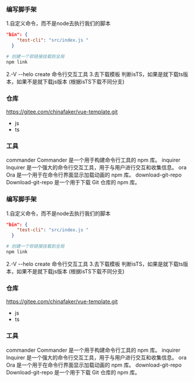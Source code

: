 ### 编写脚手架

1.自定义命令，而不是node去执行我们的脚本
```json
"bin": {
    "test-cli": "src/index.js "
  }
```
```sh
# 创建一个软链接挂载到全局
npm link
```

2.-V --helo create 命令行交互工具
3.去下载模板 判断isTS，如果是就下载ts版本，如果不是就下载js版本 (根据isTS下载不同分支)

### 仓库 

https://gitee.com/chinafaker/vue-template.git
- js
- ts

### 工具
commander          Commander 是一个用于构建命令行工具的 npm 库。
inquirer           Inquirer 是一个强大的命令行交互工具，用于与用户进行交互和收集信息。
ora                Ora 是一个用于在命令行界面显示加载动画的 npm 库。
download-git-repo  Download-git-repo 是一个用于下载 Git 仓库的 npm 库。







### 编写脚手架

1.自定义命令，而不是node去执行我们的脚本
```json
"bin": {
    "test-cli": "src/index.js "
  }
```
```sh
# 创建一个软链接挂载到全局
npm link
```

2.-V --helo create 命令行交互工具
3.去下载模板 判断isTS，如果是就下载ts版本，如果不是就下载js版本 (根据isTS下载不同分支)

### 仓库 

https://gitee.com/chinafaker/vue-template.git
- js
- ts

### 工具
commander          Commander 是一个用于构建命令行工具的 npm 库。
inquirer           Inquirer 是一个强大的命令行交互工具，用于与用户进行交互和收集信息。
ora                Ora 是一个用于在命令行界面显示加载动画的 npm 库。
download-git-repo  Download-git-repo 是一个用于下载 Git 仓库的 npm 库。
